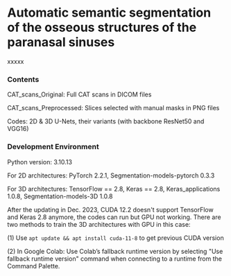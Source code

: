 # Automatic semantic segmentation of the osseous structures of the paranasal sinuses

xxxxx

### Contents

CAT_scans_Original: Full CAT scans in DICOM files

CAT_scans_Preprocessed: Slices selected with manual masks in PNG files

Codes: 2D & 3D U-Nets, their variants (with backbone ResNet50 and VGG16)

### Development Environment

Python version: 3.10.13

For 2D architectures: PyTorch 2.2.1, Segmentation-models-pytorch 0.3.3

For 3D architectures: TensorFlow == 2.8, Keras == 2.8, Keras_applications 1.0.8, Segmentation-models-3D 1.0.8

After the updating in Dec. 2023, CUDA 12.2 doesn't support TensorFlow and Keras 2.8 anymore, the codes can run but GPU not working. There are two methods to train the 3D architectures with GPU in this case:

(1) Use `apt update && apt install cuda-11-8` to get previous CUDA version

(2) In Google Colab: Use Colab’s fallback runtime version by selecting "Use fallback runtime version" command when connecting to a runtime from the Command Palette.
